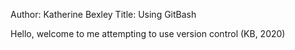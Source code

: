 Author: Katherine Bexley
Title: Using GitBash

Hello, welcome to me attempting to use version control (KB, 2020)